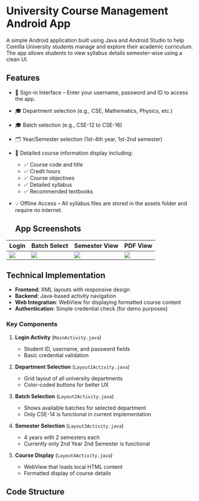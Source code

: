 # University Course Management Android App

A simple Android application built using Java and Android Studio to help Comilla University students manage and explore their academic curriculum. The app allows students to view syllabus details semester-wise using a clean UI.

## Features
- 🔐 Sign-in Interface – Enter your username, password and ID to access the app. 
- 🎓 Department selection (e.g., CSE, Mathematics, Physics, etc.)
- 🎓 Batch selection (e.g., CSE-12 to CSE-16)
- 🗂 Year/Semester selection (1st-4th year, 1st-2nd semester)
- 📑 Detailed course information display including:
  - ✅ Course code and title
  - ✅ Credit hours
  - ✅ Course objectives
  - ✅ Detailed syllabus
  - ✅ Recommended textbooks
- 💡 Offline Access – All syllabus files are stored in the assets folder and require no internet.


  ## App Screenshots

| Login | Batch Select | Semester View | PDF View |
|-------|--------------|----------------|-----------|
| ![](screenshots/login-ui2.png) | ![](screenshots/batch.png) | ![](screenshots/semesters.png) | ![](screenshots/pdf.png) |


## Technical Implementation

- **Frontend**: XML layouts with responsive design
- **Backend**: Java-based activity navigation
- **Web Integration**: WebView for displaying formatted course content
- **Authentication**: Simple credential check (for demo purposes)

### Key Components

1. **Login Activity** (`MainActivity.java`)
   - Student ID, username, and password fields
   - Basic credential validation

2. **Department Selection** (`Layout1Activity.java`)
   - Grid layout of all university departments
   - Color-coded buttons for better UX

3. **Batch Selection** (`Layout2Activity.java`)
   - Shows available batches for selected department
   - Only CSE-14 is functional in current implementation

4. **Semester Selection** (`Layout3Activity.java`)
   - 4 years with 2 semesters each
   - Currently only 2nd Year 2nd Semester is functional

5. **Course Display** (`Layout4Activity.java`)
   - WebView that loads local HTML content
   - Formatted display of course details

## Code Structure
